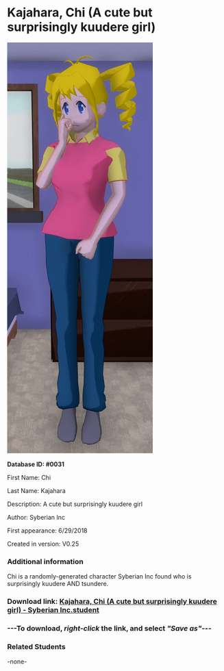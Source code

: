 # Kajahara, Chi (A cute but surprisingly kuudere girl)

<img src="../../Files/Images/Kajahara, Chi (A cute but surprisingly kuudere girl).png" title="Kajahara, Chi (A cute but surprisingly kuudere girl) - Syberian Inc">

**Database ID: #0031**

First Name: Chi

Last Name: Kajahara

Description: A cute but surprisingly kuudere girl

Author: Syberian Inc

First appearance: 6/29/2018

Created in version: V0.25

### Additional information

Chi is a randomly-generated character Syberian Inc found who is surprisingly kuudere AND tsundere.

### Download link: <a href="https://raw.githubusercontent.com/Arbiter1223/Daigaku-Gurashi-Custom-Students/master/Files/Student%20Files/Kajahara%2C%20Chi%20(A%20cute%20but%20surprisingly%20kuudere%20girl)%20-%20Syberian%20Inc.student">Kajahara, Chi (A cute but surprisingly kuudere girl) - Syberian Inc.student</a>

### ---**To download, _right-click_ the link, and select _"Save as"_**---

### Related Students

-none-
